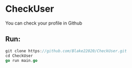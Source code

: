 # CheckUser

You can check your profile in Github

## Run:
```go
git clone https://github.com/Blake22020/CheckUser.git
cd CheckUser
go run main.go
